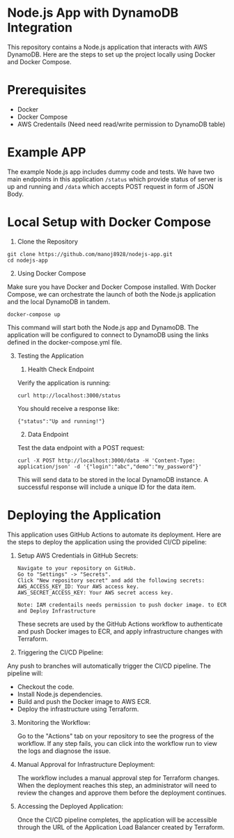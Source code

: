 # Node.js App with DynamoDB Integration
This repository contains a Node.js application that interacts with AWS DynamoDB. Here are the steps to set up the project locally using Docker and Docker Compose.

# Prerequisites
- Docker
- Docker Compose
- AWS Credentails (Need need read/write permission to DynamoDB table)

# Example APP
The example Node.js app includes dummy code and tests. We have two main endpoints in this application `/status` which provide status of server is up and running and `/data` which accepts POST request in form of JSON Body.

# Local Setup with Docker Compose

1. Clone the Repository

```shell
git clone https://github.com/manoj8928/nodejs-app.git
cd nodejs-app
```
2. Using Docker Compose

Make sure you have Docker and Docker Compose installed. With Docker Compose, we can orchestrate the launch of both the Node.js application and the local DynamoDB in tandem.

```shell
docker-compose up
```
This command will start both the Node.js app and DynamoDB. The application will be configured to connect to DynamoDB using the links defined in the docker-compose.yml file.

3. Testing the Application

    1. Health Check Endpoint

     Verify the application is running:   

    ```shell
    curl http://localhost:3000/status
    ```
    You should receive a response like:

    ```shell
    {"status":"Up and running!"}
    ```
    2. Data Endpoint

    Test the data endpoint with a POST request:

    ```shell
    curl -X POST http://localhost:3000/data -H 'Content-Type: application/json' -d '{"login":"abc","demo":"my_password"}'
    ```
    This will send data to be stored in the local DynamoDB instance. A successful response will include a unique ID for the data item.

# Deploying the Application

This application uses GitHub Actions to automate its deployment. Here are the steps to deploy the application using the provided CI/CD pipeline:

1. Setup AWS Credentials in GitHub Secrets:

    ```shell
    Navigate to your repository on GitHub.
    Go to "Settings" -> "Secrets".
    Click "New repository secret" and add the following secrets:
    AWS_ACCESS_KEY_ID: Your AWS access key.
    AWS_SECRET_ACCESS_KEY: Your AWS secret access key.

    Note: IAM credentails needs permission to push docker image. to ECR and Deploy Infrastructure
    ```
    These secrets are used by the GitHub Actions workflow to authenticate and push Docker images to ECR, and apply infrastructure changes with Terraform.

2. Triggering the CI/CD Pipeline:

Any push to branches will automatically trigger the CI/CD pipeline.
The pipeline will:
-  Checkout the code.
-  Install Node.js dependencies.
-  Build and push the Docker image to AWS ECR.
-  Deploy the infrastructure using Terraform.

3. Monitoring the Workflow:

    Go to the "Actions" tab on your repository to see the progress of the workflow.
    If any step fails, you can click into the workflow run to view the logs and diagnose the issue.

4. Manual Approval for Infrastructure Deployment:

    The workflow includes a manual approval step for Terraform changes.
    When the deployment reaches this step, an administrator will need to review the changes and approve them before the deployment continues.

5. Accessing the Deployed Application:

    Once the CI/CD pipeline completes, the application will be accessible through the URL of the Application Load Balancer created by Terraform.